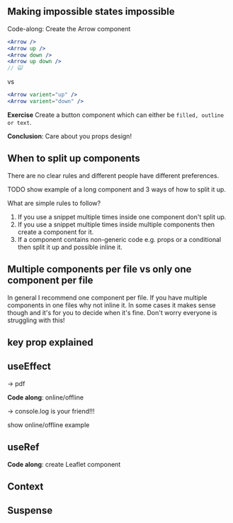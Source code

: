 ## Making impossible states impossible

Code-along: Create the Arrow component

```jsx
<Arrow />
<Arrow up />
<Arrow down />
<Arrow up down />
// 🙀
```

vs

```jsx
<Arrow varient="up" />
<Arrow varient="down" />
```

**Exercise** Create a button component which can either be `filled, outline or text`.

**Conclusion**: Care about you props design!

## When to split up components

There are no clear rules and different people have different preferences.

TODO show example of a long component and 3 ways of how to split it up.

What are simple rules to follow?

1. If you use a snippet multiple times inside one component don't split up.
2. If you use a snippet multiple times inside multiple components then create a component for it.
3. If a component contains non-generic code e.g. props or a conditional then split it up and possible inline it.

## Multiple components per file vs only one component per file

In general I recommend one component per file. If you have multiple components in one files why not inline it.
In some cases it makes sense though and it's for you to decide when it's fine. Don't worry everyone is struggling with this!

## key prop explained

## useEffect

-> pdf

**Code along**: online/offline

-> console.log is your friend!!!

show online/offline example

## useRef

**Code along**: create Leaflet component

## Context

## Suspense
